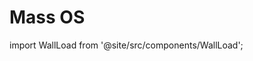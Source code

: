 # Mass OS
import WallLoad from '@site/src/components/WallLoad';

<WallLoad api="https://raw.githubusercontent.com/AloneER0/DistroWallpapers/main/MassOS/MassOS"/>
